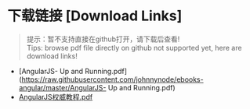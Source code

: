 # 下载链接 [Download Links]

> 提示：暂不支持直接在github打开，请下载后查看!<br>
> Tips: browse pdf file directly on github not supported yet, here are download links!

- [AngularJS- Up and Running.pdf](https://raw.githubusercontent.com/johnnynode/ebooks-angular/master/AngularJS- Up and Running.pdf)
- [AngularJS权威教程.pdf](https://raw.githubusercontent.com/johnnynode/ebooks-angular/master/AngularJS权威教程.pdf)